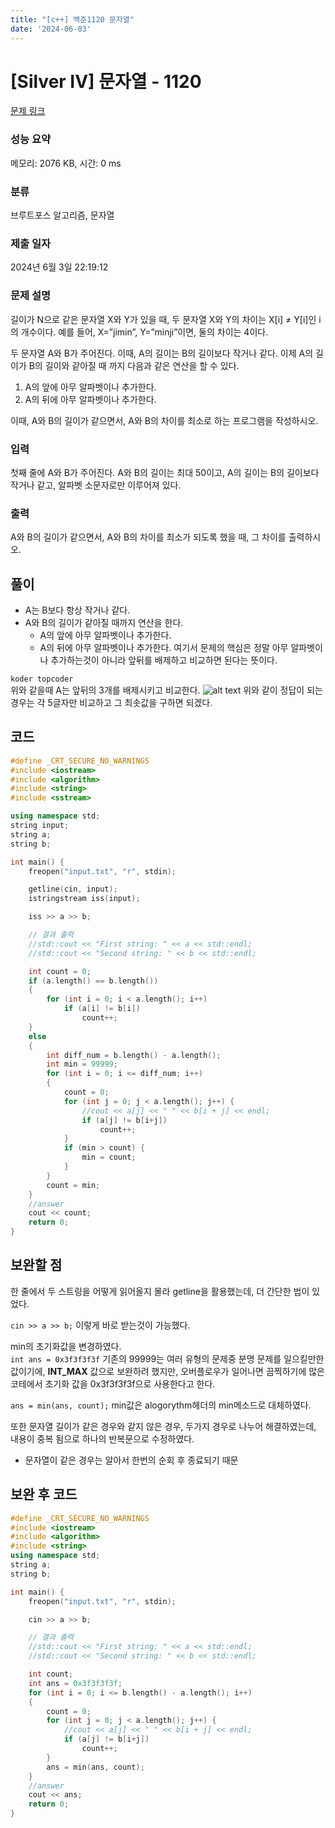 ```yaml
---
title: "[c++] 백준1120 문자열"
date: '2024-06-03'
---
```

# [Silver IV] 문자열 - 1120 

[문제 링크](https://www.acmicpc.net/problem/1120) 

### 성능 요약

메모리: 2076 KB, 시간: 0 ms

### 분류

브루트포스 알고리즘, 문자열

### 제출 일자

2024년 6월 3일 22:19:12

### 문제 설명

<p>길이가 N으로 같은 문자열 X와 Y가 있을 때, 두 문자열 X와 Y의 차이는 X[i] ≠ Y[i]인 i의 개수이다. 예를 들어, X=”jimin”, Y=”minji”이면, 둘의 차이는 4이다.</p>

<p>두 문자열 A와 B가 주어진다. 이때, A의 길이는 B의 길이보다 작거나 같다. 이제 A의 길이가 B의 길이와 같아질 때 까지 다음과 같은 연산을 할 수 있다.</p>

<ol>
	<li>A의 앞에 아무 알파벳이나 추가한다.</li>
	<li>A의 뒤에 아무 알파벳이나 추가한다.</li>
</ol>

<p>이때, A와 B의 길이가 같으면서, A와 B의 차이를 최소로 하는 프로그램을 작성하시오.</p>

### 입력 

 <p>첫째 줄에 A와 B가 주어진다. A와 B의 길이는 최대 50이고, A의 길이는 B의 길이보다 작거나 같고, 알파벳 소문자로만 이루어져 있다.</p>

### 출력 

 <p>A와 B의 길이가 같으면서, A와 B의 차이를 최소가 되도록 했을 때, 그 차이를 출력하시오.</p>

## 풀이
- A는 B보다 항상 작거나 같다.
- A와 B의 길이가 같아질 때까지 연산을 한다.
	- A의 앞에 아무 알파벳이나 추가한다.
	- A의 뒤에 아무 알파벳이나 추가한다.
여기서 문제의 핵심은 정말 아무 알파벳이나 추가하는것이 아니라 앞뒤를 배제하고 비교하면 된다는 뜻이다.  

```koder topcoder```  
위와 같을때 A는 앞뒤의 3개를 배제시키고 비교한다.
![alt text](image-3.png)
위와 같이 정답이 되는 경우는 각 5글자만 비교하고 그 최솟값을 구하면 되겠다.


## 코드
```cpp
#define _CRT_SECURE_NO_WARNINGS
#include <iostream>
#include <algorithm>
#include <string>
#include <sstream>

using namespace std;
string input;
string a;
string b;

int main() {
	freopen("input.txt", "r", stdin);

	getline(cin, input);
	istringstream iss(input);

	iss >> a >> b;

	// 결과 출력
	//std::cout << "First string: " << a << std::endl;
	//std::cout << "Second string: " << b << std::endl;

	int count = 0;
	if (a.length() == b.length()) 
	{
		for (int i = 0; i < a.length(); i++)
			if (a[i] != b[i]) 
				count++;
	}
	else
	{
		int diff_num = b.length() - a.length();
		int min = 99999;
		for (int i = 0; i <= diff_num; i++)
		{
			count = 0;
			for (int j = 0; j < a.length(); j++) {
				//cout << a[j] << " " << b[i + j] << endl;
				if (a[j] != b[i+j])
					count++;
			}
			if (min > count) {
				min = count;
			}
		}
		count = min;
	}
	//answer
	cout << count;
	return 0;
}
```

## 보완할 점
한 줄에서 두 스트링을 어떻게 읽어올지 몰라 getline을 활용했는데, 더 간단한 법이 있었다.

```cin >> a >> b;```
이렇게 바로 받는것이 가능했다.

min의 초기화값을 변경하였다.  
```int ans = 0x3f3f3f3f```
기존의 99999는 여러 유형의 문제중 분명 문제를 일으킬만한 값이기에,
__INT_MAX__ 값으로 보완하려 했지만, 오버플로우가 일어나면 끔찍하기에 많은 코테에서 초기화 값을 0x3f3f3f3f으로 사용한다고 한다.

```ans = min(ans, count);```
min값은 alogorythm헤더의 min메소드로 대체하였다.

또한 문자열 길이가 같은 경우와 같지 않은 경우, 두가지 경우로 나누어 해결하였는데, 내용이 중복 됨으로 하나의 반복문으로 수정하였다.
- 문자열이 같은 경우는 알아서 한번의 순회 후 종료되기 때문

## 보완 후 코드
```cpp
#define _CRT_SECURE_NO_WARNINGS
#include <iostream>
#include <algorithm>
#include <string>
using namespace std;
string a;
string b;

int main() {
	freopen("input.txt", "r", stdin);

	cin >> a >> b;

	// 결과 출력
	//std::cout << "First string: " << a << std::endl;
	//std::cout << "Second string: " << b << std::endl;

	int count;
	int ans = 0x3f3f3f3f;
	for (int i = 0; i <= b.length() - a.length(); i++)
	{
		count = 0;
		for (int j = 0; j < a.length(); j++) {
			//cout << a[j] << " " << b[i + j] << endl;
			if (a[j] != b[i+j])
				count++;
		}
		ans = min(ans, count);
	}
	//answer
	cout << ans;
	return 0;
}
```
